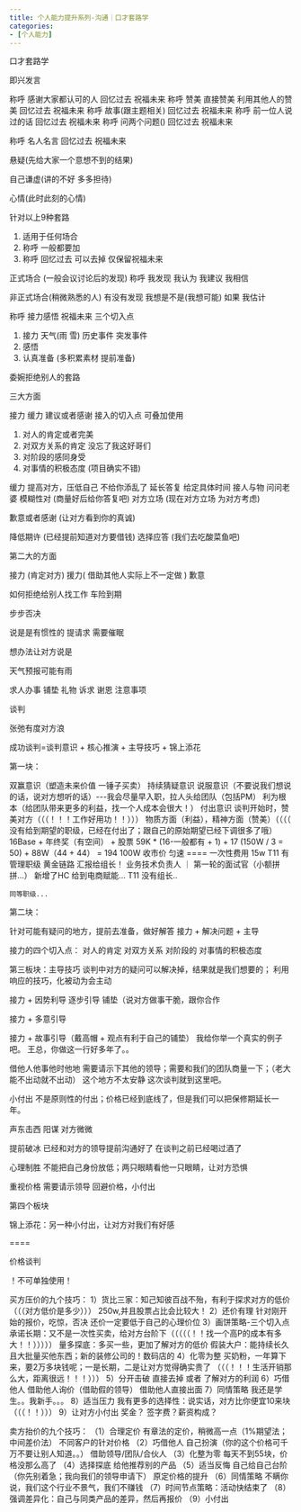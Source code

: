 ```yaml
---
title: 个人能力提升系列-沟通｜口才套路学
categories:
- [个人能力]
---
```


口才套路学

即兴发言

称呼 感谢大家都认可的人 回忆过去 祝福未来
称呼 赞美 直接赞美 利用其他人的赞美 回忆过去 祝福未来
称呼 故事(跟主题相关) 回忆过去 祝福未来
称呼 前一位人说过的话 回忆过去 祝福未来
称呼 问两个问题() 回忆过去 祝福未来

称呼 名人名言 回忆过去 祝福未来

悬疑(先给大家一个意想不到的结果)

自己谦虚(讲的不好 多多担待)

心情(此时此刻的心情)

针对以上9种套路

1. 适用于任何场合
2. 称呼  一般都要加
3. 称呼 回忆过去 可以去掉 仅保留祝福未来

正式场合 (一般会议讨论后的发现)
称呼 我发现 我认为 我建议 我相信

非正式场合(稍微熟悉的人)
有没有发现 我想是不是(我想可能) 如果 我估计

称呼 接力感悟 祝福未来
三个切入点 

1. 接力 天气(雨 雪) 历史事件 突发事件
2. 感悟 
3. 认真准备 (多积累素材 提前准备)

委婉拒绝别人的套路

三大方面

接力 缓力 建议或者感谢
接入的切入点 可叠加使用

1. 对人的肯定或者完美 
2. 对双方关系的肯定 没忘了我这好哥们
3. 对阶段的感同身受
4. 对事情的积极态度 (项目确实不错)

缓力 
提高对方，压低自己 不给你添乱了
延长答复 给定具体时间 
接人与物 问问老婆
模糊性对 (商量好后给你答复吧)
对方立场 (现在对方立场 为对方考虑)


歉意或者感谢 (让对方看到你的真诚)

降低期许 (已经提前知道对方要借钱)
选择应答 (我们去吃酸菜鱼吧)


第二大的方面

接力 (肯定对方) 援力( 借助其他人实际上不一定做 ) 歉意

如何拒绝给别人找工作
车险到期

步步否决

说是是有惯性的 提请求  需要催眠

想办法让对方说是

天气预报可能有雨

求人办事
铺垫 礼物 诉求 谢恩 注意事项


谈判

张弛有度对方浪

成功谈判=谈判意识 + 核心推演 + 主导技巧 + 锦上添花

第一块：

双赢意识（塑造未来价值 一锤子买卖）
持续猜疑意识
说服意识（不要说我们想说的话，说对方想听的话）---我会尽量早入职，拉人头给团队（包括PM）
利为根本（给团队带来更多的利益，找一个人成本会很大！）
付出意识
    谈判开始时，赞美对方（（（！！！工作好用功！！）））
    物质方面（利益），精神方面（赞美）（（（（ 没有给到期望的职级，已经在付出了；跟自己的原始期望已经下调很多了哦）
    16Base + 年终奖（有空间） + 股票
    59K * (16-一般都有 + 1) + 17 (150W / 3 = 50) + 88W（44 + 44） = 194 100W
        收市价 匀速 ====
    一次性费用 15w
    T11 有管理职级 黄金链路 汇报给组长！ 业务技术负责人 ｜ 第一轮的面试官（小额拼拼...） 新增了HC 给到电商赋能...
    T11 没有组长..

    同等职级...

第二块：

针对可能有疑问的地方，提前去准备，做好解答
接力 + 解决问题 + 主导

接力的四个切入点：
对人的肯定
对双方关系
对阶段的
对事情的积极态度

第三板块：主导技巧
谈判中对方的疑问可以解决掉，结果就是我们想要的；
利用响应的技巧，化被动为会主动

接力 + 因势利导
    逐步引导
    铺垫（说对方做事干脆，跟你合作

接力 + 多意引导

 接力 + 故事引导（戴高帽 + 观点有利于自己的铺垫）
    我给你举一个真实的例子吧。 王总，你做这一行好多年了。。

借他人他事他时他地
    需要请示下其他的领导；需要和我们的团队商量一下；（老大能不出动就不出动）
    这个地方不太安静
    这次谈判就到这里吧。

小付出
    不是原则性的付出；价格已经到底线了，但是我们可以把保修期延长一年。

声东击西
    阳谋 对方微微

提前破冰
    已经和对方的领导提前沟通好了
    在谈判之前已经喝过酒了

心理制胜
    不能把自己身份放低；两只眼睛看他一只眼睛，让对方恐惧

重视价格
    需要请示领导
    回避价格，小付出

第四个板块

锦上添花：另一种小付出，让对方对我们有好感

====

价格谈判

！不可单独使用！

买方压价的九个技巧：
1）货比三家：知己知彼百战不殆，有利于探求对方的低价（（（对方低价是多少））） 250w,并且股票占比会比较大！
2）还价有理
    针对刚开始的报价，吃惊，否决
    还价一定要低于自己的心理价位
3）画饼策略-三个切入点
    承诺长期：又不是一次性买卖，给对方台阶下（（（（（！！找一个高P的成本有多大！！）））））
    量多探底：多买一些，更加了解对方的低价
    假装大户：能持续长久且大批量买他东西；新的装修公司的！数码店的
4）化零为整
    买奶粉，一年算下来，要2万多块钱呢；一是长期，二是让对方觉得确实贵了 （（（！！！生活开销那么大，距离很远！！！）））
5）分开击破
    直接去掉 或者 了解对方的利润
6）巧借他人
    借助他人询价（借助假的领导）
    借助他人直接出面
7）同情策略
    我还是学生。。我新手。。。
8）适当压力
    我有更多的选择性：说实话，对方比你便宜10来块（（（！！）））
9）让对方小付出
    奖金？ 签字费？薪资构成？

卖方抬价的九个技巧：
（1）合理定价
    有章法的定价，稍微高一点（1%期望法；中间差价法）
    不同客户的针对价格
（2）巧借他人
    自己扮演（你的这个价格可千万不要让别人知道。。）
    借助领导/团队/合伙人
（3）化整为零
    每天不到55块，价格没那么高了
（4）选择探底
    给他推荐别的产品
（5）适当反悔
    自己给自己台阶（你先别着急；我向我们的领导申请下）
    原定价格的提升
（6）同情策略
    不瞒你说，我们这个行业不景气，我们不赚钱
（7）时间节点策略：活动快结束了
（8）强调差异化：自己与同类产品的差异，然后再报价
（9）小付出

